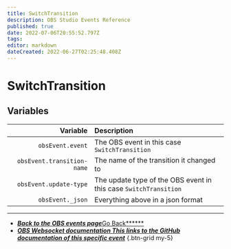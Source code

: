 ```yaml
---
title: SwitchTransition
description: OBS Studio Events Reference
published: true
date: 2022-07-06T20:55:52.797Z
tags:
editor: markdown
dateCreated: 2022-06-27T02:25:48.408Z
---
```


# SwitchTransition

## Variables

|                   Variable | Description                                                      |
| --------------------------:|:---------------------------------------------------------------- |
|           `obsEvent.event` | The OBS event in this case `SwitchTransition`                    |
| `obsEvent.transition-name` | The name of the transition it changed to                         |
|     `obsEvent.update-type` | The update type of the OBS event in this case `SwitchTransition` |
|           `obsEvent._json` | Everything above in a json format                                |

---

- [<i class="mdi mdi-chevron-left"></i>***Back to the OBS events page***Go Back******](/en/Broadcasters/OBS/Events)
- [<i class="mdi mdi-github"></i> ***OBS Websocket documentation ***This links to the GitHub documentation of this specific event******](https://github.com/obsproject/obs-websocket/blob/4.x-current/docs/generated/protocol.md#switchtransition)
{.btn-grid my-5}